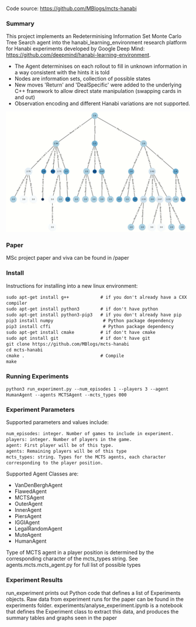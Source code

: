 Code source: https://github.com/MBlogs/mcts-hanabi

### Summary
This project implements an Redeterminising Information Set Monte Carlo Tree Search agent into the hanabi\_learning\_environment research platform for Hanabi experiments developed by Google Deep Mind: https://github.com/deepmind/hanabi-learning-environment.

- The Agent determinises on each rollout to fill in unknown information in a way consistent with the hints it is told
- Nodes are information sets, collection of possible states
- New moves 'Return' and 'DealSpecific' were added to the underlying C++ framework to allow direct state manipulation (swapping cards in and out)
- Observation encoding and different Hanabi variations are not supported.

![](mcts.gif)

### Paper
MSc project paper and viva can be found in /paper

### Install
Instructions for installing into a new linux environment:
```
sudo apt-get install g++            # if you don't already have a CXX compiler
sudo apt-get install python3        # if don't have python
sudo apt-get install python3-pip3   # if you don't already have pip
pip3 install numpy                   # Python package dependency
pip3 install cffi                    # Python package dependency
sudo apt-get install cmake          # if don't have cmake
sudo apt install git                # if don't have git
git clone https://github.com/MBlogs/mcts-hanabi
cd mcts-hanabi
cmake .                             # Compile
make                       
```
### Running Experiments
```
python3 run_experiment.py --num_episodes 1 --players 3 --agent HumanAgent --agents MCTSAgent --mcts_types 000
```
### Experiment Parameters
Supported parameters and values include:
```
num_episodes: integer. Number of games to include in experiment.
players: integer. Number of players in the game.
agent: First player will be of this type.
agents: Remaining players will be of this type
mcts_types: string. Types for the MCTS agents, each character corresponding to the player position.
```
Supported Agent Classes are:
- VanDenBerghAgent
- FlawedAgent
- MCTSAgent
- OuterAgent
- InnerAgent
- PiersAgent
- IGGIAgent
- LegalRandomAgent
- MuteAgent
- HumanAgent

Type of MCTS agent in a player position is determined by the corresponding character of the mcts_types string. See agents.mcts.mcts_agent.py for full list of possible types

### Experiment Results
run_experiment prints out Python code that defines a list of Experiments objects.
Raw data from experiment runs for the paper can be found in the experiments folder.
experiments/analyse_experiment.ipynb is a notebook that defines the Experiment class to extract this data, and produces the summary tables and graphs seen in the paper